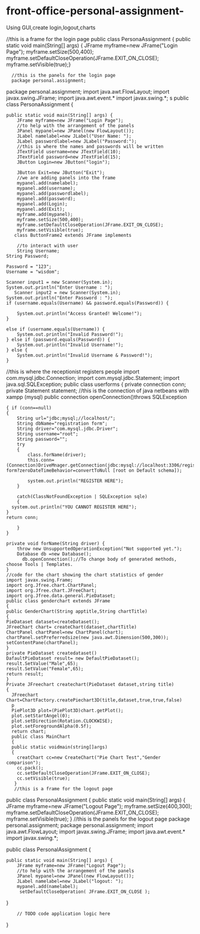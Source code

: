 # front-office-personal-assignment-
Using GUI,create login,logout,charts

//this is a frame for the login page
public class PersonaAssignment {
     public static void main(String[] args) {
        JFrame myframe=new JFrame("Login Page");
        myframe.setSize(500,400);
        myframe.setDefaultCloseOperation(JFrame.EXIT_ON_CLOSE);
        myframe.setVisible(true);}
        
       
      //this is the panels for the login page
      package personal.assignment;
package personal.assignment;
import java.awt.FlowLayout;
import javax.swing.JFrame;
import java.awt.event.*
import javax.swing.*;
s
public class PersonaAssignment {

    
    public static void main(String[] args) {
        JFrame myframe=new JFrame("Login Page");
        //to help with the arrangement of the panels
        JPanel mypanel=new JPanel(new FlowLayout());
        JLabel namelabel=new JLabel("User Name: ");
        JLabel passwordlabel=new JLabel("Password:");
        //this is where the names and passwords will be written
        JTextField username=new JTextField(10);
        JTextField password=new JTextField(15);
        JButton Login=new JButton("login");
        
        JButton Exit=new JButton("Exit");
        //we are adding panels into the frame
        mypanel.add(namelabel);
        mypanel.add(username);
        mypanel.add(passwordlabel);
        mypanel.add(password);
        mypanel.add(Login);
        mypanel.add(Exit);
        myframe.add(mypanel);
        myframe.setSize(500,400);
        myframe.setDefaultCloseOperation(JFrame.EXIT_ON_CLOSE);
        myframe.setVisible(true);
       class ButtonFrame2 extends JFrame implements

        //to interact with user
        String Username;
    String Password;

    Password = "123";
    Username = "wisdom";

    Scanner input1 = new Scanner(System.in);
    System.out.println("Enter Username : ");
       Scanner input2 = new Scanner(System.in);
    System.out.println("Enter Password : ");
    if (username.equals(Username) && password.equals(Password)) {

        System.out.println("Access Granted! Welcome!");
    }

    else if (username.equals(Username)) {
        System.out.println("Invalid Password!");
    } else if (password.equals(Password)) {
        System.out.println("Invalid Username!");
    } else {
        System.out.println("Invalid Username & Password!");
    }
 
 //this is where the receptionist registers people
     import com.mysql.jdbc.Connection;
import com.mysql.jdbc.Statement;
import java.sql.SQLException;
public class userforms {
    private connection conn;
  private Statement statement;
    //this is the connection of java netbeans with xampp (mysql)
    public connection openConnection()throws SQLException
            
    { if (conn==null)
    { 
        String url="jdbc;mysql;//localhost/";
        String dbName="registration form";
        String driver="com.mysql.jdbc.Driver";
        String username="root";
        String password="";
        try
        {
            class.forName(driver);
            this.conn=(Connection)DriveMnager.getConnection(jdbc:mysql://localhost:3306/registration form?zeroDateTimeBehavior=convertToNull [root on Default schema]);
            
            system.out.println("REGISTER HERE");
        } 
        
        catch(ClassNotFoundException | SQLException sqle)
        {
      system.out.println("YOU CANNOT REGISTER HERE");
    }
    return conn;
    
        }
    }

    private void forName(String driver) {
        throw new UnsupportedOperationException("Not supported yet.");
        Database db =new Database();
          db.openConnection();//To change body of generated methods, choose Tools | Templates.
    }
    //code for the chart showing the chart statistics of gender
    import javax.swing.Frame;
    import org.Jfree.chart.ChartPanel;
    import org.Jfree.chart.JFreeChart;
    import org.Jfree.data.general.PieDataset;
    public class genderchart extends JFrame
    {
    public GenderChart(String apptitle,String chartTitle)
    {
    PieDataset dataset=createDataset();
    JFreeChart chart= createChart(dataset,chartTitle)
    ChartPanel chartPanel=new ChartPanel(chart);
    chartPanel.setPreferredsize(new java.awt.Dimension(500,300));
    setContentPane(chartPanel);
    }
    private PieDataset createdataset()
    DafaultPieDataset result= new DefaultPieDataset();
    result.SetValue("Male",65);
    result.SetValue("Female",65);
    return result;
    }
    Private JFreechart createchart(PieDataset dataset,string title)
    {
      JFreechart Chart=ChartFactory.createPiechart3D(title,dataset,true,true,false)
      p
      PiePlot3D plot=(PiePlot3D)chart.getPlot();
      plot.setStartAngel(0);
      plot.setDirection(Rotation.CLOCKWISE);
      plot.setForegroundAlpha(0.5f);
      return chart;
      public class MainChart
      {
      public static voidmain(string[]args)
      {
        creatChart cc=new CreateChart("Pie Chart Test","Gender comparison");
        cc.pack();
        cc.setDefaultCloseOperation(JFrame.EXIT_ON_CLOSE);
        cc.setVisible(true);
       }
       //this is a frame for the logout page
public class PersonalAssignment {
     public static void main(String[] args) {
        JFrame myframe=new JFrame("Logout Page");
        myframe.setSize(400,300);
        myframe.setDefaultCloseOperation(JFrame.EXIT_ON_CLOSE);
        myframe.setVisible(true);
        }
      //this is the panels for the logout page
      package personal.assignment;
package personal.assignment;
import java.awt.FlowLayout;
import javax.swing.JFrame;
import java.awt.event.*
import javax.swing.*;

public class PersonalAssignment {

    
    public static void main(String[] args) {
        JFrame myframe=new JFrame("Logout Page");
        //to help with the arrangement of the panels
        JPanel mypanel=new JPanel(new FlowLayout());
        JLabel namelabel=new JLabel("logout: ");
        mypanel.add(namelabel);
         setDefaultCloseOperation( JFrame.EXIT_ON_CLOSE );    
  }
   

        // TODO code application logic here
    
    
}
